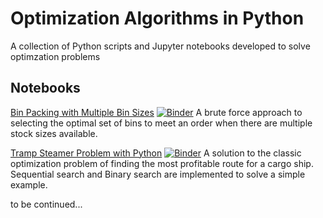 # Optimization Algorithms in Python
A collection of Python scripts and Jupyter notebooks developed to solve optimzation problems

## Notebooks

[Bin Packing with Multiple Bin Sizes](notebooks/Bin_Packing_Multiple_Bin_Sizes.ipynb) [![Binder](https://mybinder.org/badge_logo.svg)](https://mybinder.org/v2/gh/AldoMaine/Solutions/HEAD?labpath=%2Fnotebooks%2FBin_Packing_Multiple_Bin_Sizes.ipynb)
    A brute force approach to selecting the optimal set of bins to meet an order when there are multiple stock sizes available. 
    
[Tramp Steamer Problem with Python](notebooks/Tramp_Steamer.ipynb) [![Binder](https://mybinder.org/badge_logo.svg)](https://mybinder.org/v2/gh/AldoMaine/Solutions/HEAD?labpath=%2Fnotebooks%2FTramp_Steamer.ipynb)
    A solution to the classic optimization problem of finding the most profitable route for a cargo ship. Sequential search and Binary search are implemented to solve a simple example.

to be continued...	
